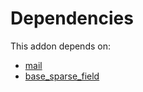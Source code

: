 # Dependencies

This addon depends on:

- [mail](https://github.com/bringout/oca-ocb-core)
- [base_sparse_field](https://github.com/bringout/oca-ocb-core)
